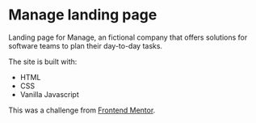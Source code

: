# Manage landing page

Landing page for Manage, an fictional company that offers solutions for software teams to plan their day-to-day tasks.

The site is built with:

- HTML
- CSS
- Vanilla Javascript

This was a challenge from [Frontend Mentor](https://www.frontendmentor.io).

